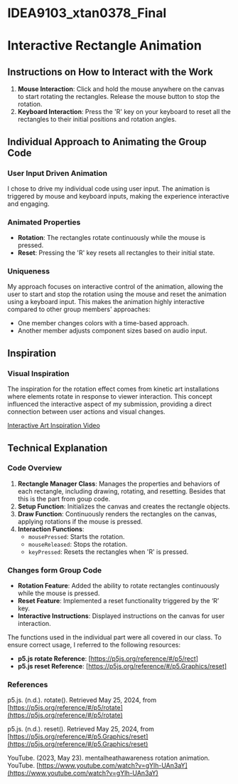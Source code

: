 # IDEA9103_xtan0378_Final

# Interactive Rectangle Animation

## Instructions on How to Interact with the Work

1. **Mouse Interaction**: Click and hold the mouse anywhere on the canvas to start rotating the rectangles. Release the mouse button to stop the rotation.
2. **Keyboard Interaction**: Press the 'R' key on your keyboard to reset all the rectangles to their initial positions and rotation angles.

## Individual Approach to Animating the Group Code

### User Input Driven Animation

I chose to drive my individual code using user input. The animation is triggered by mouse and keyboard inputs, making the experience interactive and engaging.

### Animated Properties

- **Rotation**: The rectangles rotate continuously while the mouse is pressed.
- **Reset**: Pressing the 'R' key resets all rectangles to their initial state.

### Uniqueness

My approach focuses on interactive control of the animation, allowing the user to start and stop the rotation using the mouse and reset the animation using a keyboard input. This makes the animation highly interactive compared to other group members' approaches:
- One member changes colors with a time-based approach.
- Another member adjusts component sizes based on audio input.

## Inspiration

### Visual Inspiration

The inspiration for the rotation effect comes from kinetic art installations where elements rotate in response to viewer interaction. This concept influenced the interactive aspect of my submission, providing a direct connection between user actions and visual changes.

[Interactive Art Inspiration Video](https://www.youtube.com/watch?v=gYlh-UAn3aY)

## Technical Explanation

### Code Overview

1. **Rectangle Manager Class**: Manages the properties and behaviors of each rectangle, including drawing, rotating, and resetting. Besides that this is the part from goup code.
2. **Setup Function**: Initializes the canvas and creates the rectangle objects.
3. **Draw Function**: Continuously renders the rectangles on the canvas, applying rotations if the mouse is pressed.
4. **Interaction Functions**: 
   - `mousePressed`: Starts the rotation.
   - `mouseReleased`: Stops the rotation.
   - `keyPressed`: Resets the rectangles when 'R' is pressed.
  
### Changes form Group Code

- **Rotation Feature**: Added the ability to rotate rectangles continuously while the mouse is pressed.
- **Reset Feature**: Implemented a reset functionality triggered by the ‘R’ key.
- **Interactive Instructions**: Displayed instructions on the canvas for user interaction.

The functions used in the individual part were all covered in our class. To ensure correct usage, I referred to the following resources:

- **p5.js rotate Reference**: [https://p5js.org/reference/#/p5/rect]
- **p5.js reset Reference**: [https://p5js.org/reference/#/p5.Graphics/reset]

### References

p5.js. (n.d.). rotate(). Retrieved May 25, 2024, from [https://p5js.org/reference/#/p5/rotate](https://p5js.org/reference/#/p5/rotate)

p5.js. (n.d.). reset(). Retrieved May 25, 2024, from [https://p5js.org/reference/#/p5.Graphics/reset](https://p5js.org/reference/#/p5.Graphics/reset)

YouTube. (2023, May 23). mentalheathawareness rotation animation. YouTube. [https://www.youtube.com/watch?v=gYlh-UAn3aY](https://www.youtube.com/watch?v=gYlh-UAn3aY)